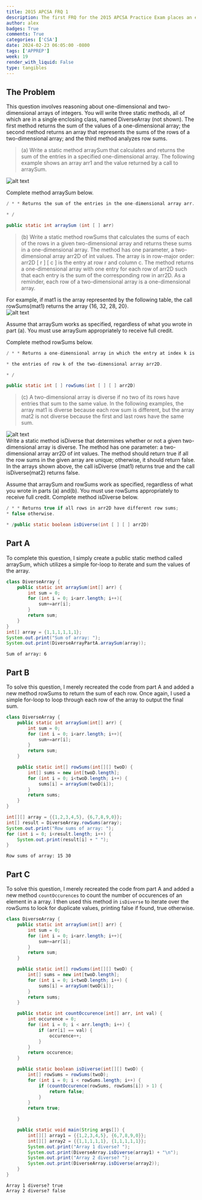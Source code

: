 ```yaml
---
title: 2015 APCSA FRQ 1
description: The first FRQ for the 2015 APCSA Practice Exam places an emphasis on Arrays and Arraylists
author: alex
badges: True
comments: True
categories: ['CSA']
date: 2024-02-23 06:05:00 -0800
tags: ['APPREP']
week: 19
render_with_liquid: False
type: tangibles
---
```


## The Problem
This question involves reasoning about one-dimensional and two-dimensional arrays of integers. You will write three static methods, all of which are in a single enclosing class, named DiverseArray (not shown). The first method returns the sum of the values of a one-dimensional array; the second method returns an array that represents the sums of the rows of a two-dimensional array; and the third method analyzes row sums.

> (a) Write a static method arraySum that calculates and returns the sum of the entries in a specified one-dimensional array. The following example shows an array arr1 and the value returned by a call to arraySum.  

![alt text](/assets/img/2015_FRQ/FRQ1partA.png)

Complete method arraySum below.
```java
/ * * Returns the sum of the entries in the one-dimensional array arr.

* /

public static int arraySum (int [ ] arr)
```

>(b) Write a static method rowSums that calculates the sums of each of the rows in a given two-dimensional array and returns these sums in a one-dimensional array. The method has one parameter, a two-dimensional array arr2D of int values. The array is in row-major order: arr2D [ r ] [ c ] is the entry at row r and column c. The method returns a one-dimensional array with one entry for each row of arr2D such that each entry is the sum of the corresponding row in arr2D. As a reminder, each row of a two-dimensional array is a one-dimensional array.

For example, if mat1 is the array represented by the following table, the call rowSums(mat1) returns the array {16, 32, 28, 20}.  
![alt text](/assets/img/2015_FRQ/FRQ1partB.png)

Assume that arraySum works as specified, regardless of what you wrote in part (a). You must use arraySum appropriately to receive full credit.  

Complete method rowSums below.  

```java
/ * * Returns a one-dimensional array in which the entry at index k is the sum of

* the entries of row k of the two-dimensional array arr2D.

* /

public static int [ ] rowSums(int [ ] [ ] arr2D)
```

> (c) A two-dimensional array is diverse if no two of its rows have entries that sum to the same value. In the following examples, the array mat1 is diverse because each row sum is different, but the array mat2 is not diverse because the first and last rows have the same sum.  

![alt text](/assets/img/2015_FRQ/FRQ1partC1.png)  
Write a static method isDiverse that determines whether or not a given two-dimensional array is diverse. The method has one parameter: a two-dimensional array arr2D of int values. The method should return true if all the row sums in the given array are unique; otherwise, it should return false. In the arrays shown above, the call isDiverse (mat1) returns true and the call isDiverse(mat2) returns false.  

Assume that arraySum and rowSums work as specified, regardless of what you wrote in parts (a) and(b). You must use rowSums appropriately to receive full credit.
Complete method isDiverse below.  

```java
/ * * Returns true if all rows in arr2D have different row sums;
* false otherwise.

* /public static boolean isDiverse(int [ ] [ ] arr2D)
```

## Part A
To complete this question, I simply create a public static method called arraySum, which utilizes a simple for-loop to iterate and sum the values of the array.


```java
class DiverseArray {
    public static int arraySum(int[] arr) {
        int sum = 0;
        for (int i = 0; i<arr.length; i++){
            sum+=arr[i];
        }
        return sum;
    }
}
int[] array = {1,1,1,1,1,1};
System.out.print("Sum of array: ");
System.out.print(DiverseArrayPartA.arraySum(array));
```

    Sum of array: 6

## Part B
To solve this question, I merely recreated the code from part A and added a new method rowSums to return the sum of each row. Once again, I used a simple for-loop to loop through each row of the array to output the final sum.


```java
class DiverseArray {
    public static int arraySum(int[] arr) {
        int sum = 0;
        for (int i = 0; i<arr.length; i++){
            sum+=arr[i];
        }
        return sum;
    }

    public static int[] rowSums(int[][] twoD) {
        int[] sums = new int[twoD.length];
        for (int i = 0; i<twoD.length; i++) {
            sums[i] = arraySum(twoD[i]);
        }
        return sums;
    }
}

int[][] array = {{1,2,3,4,5}, {6,7,8,9,0}};
int[] result = DiverseArray.rowSums(array);
System.out.print("Row sums of array: ");
for (int i = 0; i<result.length; i++) {
    System.out.print(result[i] + " ");
}
```

    Row sums of array: 15 30 

## Part C
To solve this question, I merely recreated the code from part A and added a new method `countOccurences` to count the number of occurences of an element in a array. I then used this method in `isDiverse` to iterate over the rowSums to look for duplicate values, printing false if found, true otherwise.


```java
class DiverseArray {
    public static int arraySum(int[] arr) {
        int sum = 0;
        for (int i = 0; i<arr.length; i++){
            sum+=arr[i];
        }
        return sum;
    }

    public static int[] rowSums(int[][] twoD) {
        int[] sums = new int[twoD.length];
        for (int i = 0; i<twoD.length; i++) {
            sums[i] = arraySum(twoD[i]);
        }
        return sums;
    }

    public static int countOccurence(int[] arr, int val) {
        int occurence = 0;
        for (int i = 0; i < arr.length; i++) {
            if (arr[i] == val) {
                occurence++;
            }
        }
        return occurence;
    }

    public static boolean isDiverse(int[][] twoD) {
        int[] rowSums = rowSums(twoD);
        for (int i = 0; i < rowSums.length; i++) {
            if (countOccurence(rowSums, rowSums[i]) > 1) {
                return false;
            }
        }
        return true;

    }

    public static void main(String args[]) {
        int[][] array1 = {{1,2,3,4,5}, {6,7,8,9,0}};
        int[][] array2 = {{1,1,1,1,1}, {1,1,1,1,1}};
        System.out.print("Array 1 diverse? ");
        System.out.print(DiverseArray.isDiverse(array1) + "\n");
        System.out.print("Array 2 diverse? ");
        System.out.print(DiverseArray.isDiverse(array2));
    }
}


```

    Array 1 diverse? true
    Array 2 diverse? false

